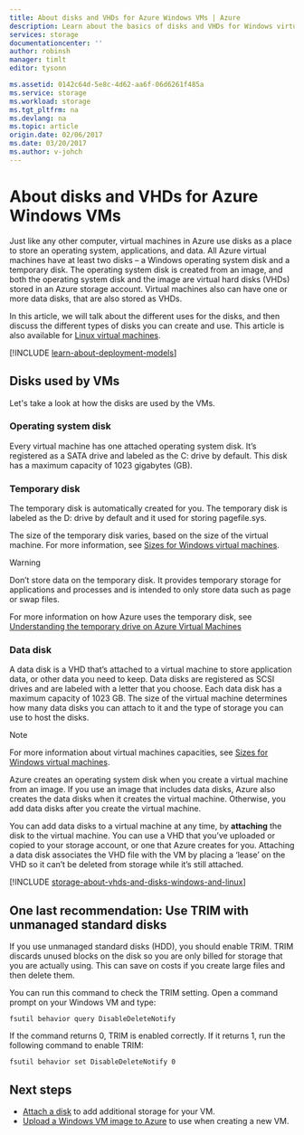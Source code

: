 ```yaml
---
title: About disks and VHDs for Azure Windows VMs | Azure
description: Learn about the basics of disks and VHDs for Windows virtual machines in Azure.
services: storage
documentationcenter: ''
author: robinsh
manager: timlt
editor: tysonn

ms.assetid: 0142c64d-5e8c-4d62-aa6f-06d6261f485a
ms.service: storage
ms.workload: storage
ms.tgt_pltfrm: na
ms.devlang: na
ms.topic: article
origin.date: 02/06/2017
ms.date: 03/20/2017
ms.author: v-johch
---
```


# About disks and VHDs for Azure Windows VMs
Just like any other computer, virtual machines in Azure use disks as a place to store an operating system, applications, and data. All Azure virtual machines have at least two disks – a Windows operating system disk and a temporary disk. The operating system disk is created from an image, and both the operating system disk and the image are virtual hard disks (VHDs) stored in an Azure storage account. Virtual machines also can have one or more data disks, that are also stored as VHDs. 

In this article, we will talk about the different uses for the disks, and then discuss the different types of disks you can create and use. This article is also available for [Linux virtual machines](./storage-about-disks-and-vhds-linux.md).

[!INCLUDE [learn-about-deployment-models](../../includes/learn-about-deployment-models-both-include.md)]

## Disks used by VMs

Let's take a look at how the disks are used by the VMs.

### Operating system disk
Every virtual machine has one attached operating system disk. It’s registered as a SATA drive and labeled as the C: drive by default. This disk has a maximum capacity of 1023 gigabytes (GB). 

### Temporary disk
The temporary disk is automatically created for you. The temporary disk is labeled as the D: drive by default and it used for storing pagefile.sys. 

The size of the temporary disk varies, based on the size of the virtual machine. For more information, see [Sizes for Windows virtual machines](../virtual-machines/virtual-machines-windows-sizes.md).

> [!WARNING]
> Don’t store data on the temporary disk. It provides temporary storage for applications and processes and is intended to only store data such as page or swap files.
> 

For more information on how Azure uses the temporary disk, see [Understanding the temporary drive on Azure Virtual Machines](https://blogs.msdn.microsoft.com/mast/2013/12/06/understanding-the-temporary-drive-on-windows-azure-virtual-machines/)

### Data disk
A data disk is a VHD that’s attached to a virtual machine to store application data, or other data you need to keep. Data disks are registered as SCSI drives and are labeled with a letter that you choose. Each data disk has a maximum capacity of 1023 GB. The size of the virtual machine determines how many data disks you can attach to it and the type of storage you can use to host the disks.

> [!NOTE]
> For more information about virtual machines capacities, see [Sizes for Windows virtual machines](../virtual-machines/virtual-machines-windows-sizes.md).
> 

Azure creates an operating system disk when you create a virtual machine from an image. If you use an image that includes data disks, Azure also creates the data disks when it creates the virtual machine. Otherwise, you add data disks after you create the virtual machine.

You can add data disks to a virtual machine at any time, by **attaching** the disk to the virtual machine. You can use a VHD that you’ve uploaded or copied to your storage account, or one that Azure creates for you. Attaching a data disk associates the VHD file with the VM by placing a ‘lease’ on the VHD so it can’t be deleted from storage while it’s still attached.

[!INCLUDE [storage-about-vhds-and-disks-windows-and-linux](../../includes/storage-about-vhds-and-disks-windows-and-linux.md)]

## One last recommendation: Use TRIM with unmanaged standard disks 

If you use unmanaged standard disks (HDD), you should enable TRIM. TRIM discards unused blocks on the disk so you are only billed for storage that you are actually using. This can save on costs if you create large files and then delete them. 

You can run this command to check the TRIM setting. Open a command prompt on your Windows VM and type:

```
fsutil behavior query DisableDeleteNotify
```

If the command returns 0, TRIM is enabled correctly. If it returns 1, run the following command to enable TRIM:

```
fsutil behavior set DisableDeleteNotify 0
```

<!-- Might want to match next-steps from overview of managed disks -->
## Next steps
* [Attach a disk](../virtual-machines/virtual-machines-windows-attach-disk-portal.md) to add additional storage for your VM.
* [Upload a Windows VM image to Azure](../virtual-machines/virtual-machines-windows-upload-image.md) to use when creating a new VM.
